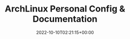 ---
type : "docs"
weight: 10
title: "ArchLinux Personal Config & Documentation"
description: This guide provides a step-by-step walkthrough for installing and configuring Arch Linux with Hyprland, covering the installation process, Hyprland configuration, efficient window management, theming, and essential applications. Although these instructions are tailored for my Asus A15 FA507NV, they are broadly applicable to various hardware configurations, serving as both a personal reference and a resource for anyone looking to replicate the setup and create a powerful, customized Arch Linux environment."
icon: menu_book
lead: ""
date: 2022-10-10T02:21:15+00:00
lastmod: 2022-10-10T02:21:15+00:00
draft: false
images: []
---